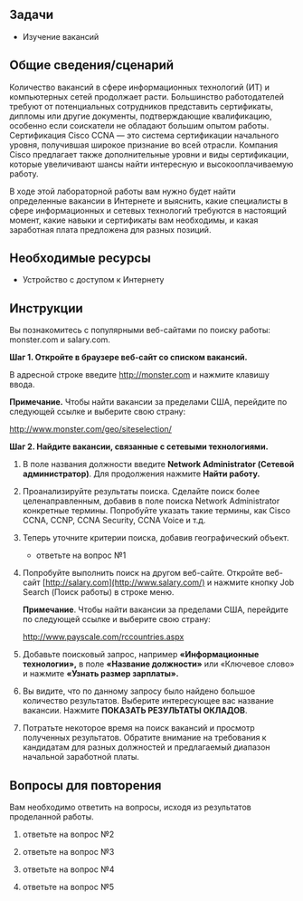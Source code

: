## Задачи

-   Изучение вакансий

## Общие сведения/сценарий

Количество вакансий в сфере информационных технологий (ИТ) и компьютерных сетей продолжает расти. Большинство работодателей требуют от потенциальных сотрудников представить сертификаты, дипломы или другие документы, подтверждающие квалификацию, особенно если соискатели не обладают большим опытом работы. Сертификация Cisco CCNA — это система сертификации начального уровня, получившая широкое признание во всей отрасли. Компания Cisco предлагает также дополнительные уровни и виды сертификации, которые увеличивают шансы найти интересную и высокооплачиваемую работу.

В ходе этой лабораторной работы вам нужно будет найти определенные вакансии в Интернете и выяснить, какие специалисты в сфере информационных и сетевых технологий требуются в настоящий момент, какие навыки и сертификаты вам необходимы, и какая заработная плата предложена для разных позиций.

## Необходимые ресурсы

-   Устройство с доступом к Интернету

## Инструкции

Вы познакомитесь с популярными веб-сайтами по поиску работы: monster.com и salary.com.

**Шаг 1. Откройте в браузере веб-сайт со списком вакансий.**

В адресной строке введите <http://monster.com> и нажмите клавишу ввода.

**Примечание.** Чтобы найти вакансии за пределами США, перейдите по следующей ссылке и выберите свою страну:

<http://www.monster.com/geo/siteselection/>

**Шаг 2. Найдите вакансии, связанные с сетевыми технологиями.**

1.  В поле названия должности введите **Network Administrator (Сетевой администратор)**. Для продолжения нажмите **Найти работу.**

2.  Проанализируйте результаты поиска. Сделайте поиск более целенаправленным, добавив в поле поиска Network Administrator конкретные термины. Попробуйте указать такие термины, как Cisco CCNA, CCNP, CCNA Security, CCNA Voice и т.д.

3.  Теперь уточните критерии поиска, добавив географический объект. 
    
    - ответьте на вопрос №1

4.  Попробуйте выполнить поиск на другом веб-сайте. Откройте веб-сайт [http://salary.com](http://www.salary.com/) и нажмите кнопку Job Search (Поиск работы) в строке меню.

    **Примечание**. Чтобы найти вакансии за пределами США, перейдите по следующей ссылке и выберите свою страну:

    <http://www.payscale.com/rccountries.aspx>

5.  Добавьте поисковый запрос, например **«Информационные технологии»,** в поле **«Название должности»** или «Ключевое слово» и нажмите **«Узнать размер зарплаты».**

6.  Вы видите, что по данному запросу было найдено большое количество результатов. Выберите интересующее вас название вакансии. Нажмите **ПОКАЗАТЬ РЕЗУЛЬТАТЫ ОКЛАДОВ**.

7.  Потратьте некоторое время на поиск вакансий и просмотр полученных результатов. Обратите внимание на требования к кандидатам для разных должностей и предлагаемый диапазон начальной заработной платы.

## Вопросы для повторения

Вам необходимо ответить на вопросы, исходя из результатов проделанной работы.

1.  ответьте на вопрос №2

2.  ответьте на вопрос №3

3.  ответьте на вопрос №4

4.  ответьте на вопрос №5
